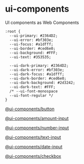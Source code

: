 # ui-components
UI components as Web Components

```
:root {
  --ui-primary: #2364D2;
  --ui-error: #bf303e;
  --ui-focus: #a1dfff;
  --ui-border: #ced6e0;
  --ui-background: #FFF;
  --ui-text: #353535;

  --ui-dark-primary: #2364D2;
  --ui-dark-error: #bf303e;
  --ui-dark-focus: #a1dfff;
  --ui-dark-border: #ced6e0;
  --ui-dark-background: #2d3242;
  --ui-dark-text: #FFF;
  /* --ui-font-monospace
  --ui-font-regular */
}
```

[@ui-components/button](/packages/button/)

[@ui-components/amount-input](/packages/amount-input/)

[@ui-components/number-input](/packages/number-input/)

[@ui-components/text-input](/packages/text-input/)

[@ui-components/date-input](/packages/date-input/)

[@ui-components/checkbox](/packages/checkbox/)